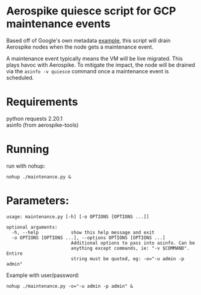 # Aerospike quiesce script for GCP maintenance events

Based off of Google's own metadata [example](https://github.com/GoogleCloudPlatform/python-docs-samples/blob/master/compute/metadata/main.py),
this script will drain Aerospike nodes when the node gets a maintenance event.

A maintenance event typically means the VM will be live migrated. This plays havoc with Aerospike.
To mitigate the impact, the node will be drained via the `asinfo -v quiesce` command once a maintenance event is scheduled.

# Requirements

python requests 2.20.1  
asinfo (from aerospike-tools)


# Running

run with nohup:

```
nohup ./maintenance.py & 
```

# Parameters:

```
usage: maintenance.py [-h] [-o OPTIONS [OPTIONS ...]]

optional arguments:
  -h, --help            show this help message and exit
  -o OPTIONS [OPTIONS ...], --options OPTIONS [OPTIONS ...]
                        Additional options to pass into asinfo. Can be
                        anything except commands, ie: "-v $COMMAND". Entire
                        string must be quoted, eg: -o="-u admin -p admin"
```


Example with user/password:

```
nohup ./maintenance.py -o="-u admin -p admin" & 
```
